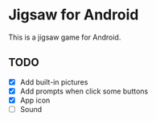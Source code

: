 # Jigsaw for Android

This is a jigsaw game for Android.

## TODO

- [x] Add built-in pictures
- [x] Add prompts when click some buttons
- [x] App icon
- [ ] Sound
